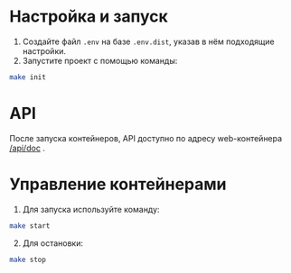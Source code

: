 # Настройка и запуск

1. Создайте файл `.env` на базе `.env.dist`, указав в нём подходящие настройки.
1. Запустите проект с помощью команды:
```bash
make init
```

# API

После запуска контейнеров, API доступно по адресу web-контейнера [/api/doc](http://localhost/api/doc) .

# Управление контейнерами

1. Для запуска используйте команду:
```bash
make start
```
2. Для остановки:
```bash
make stop
```
